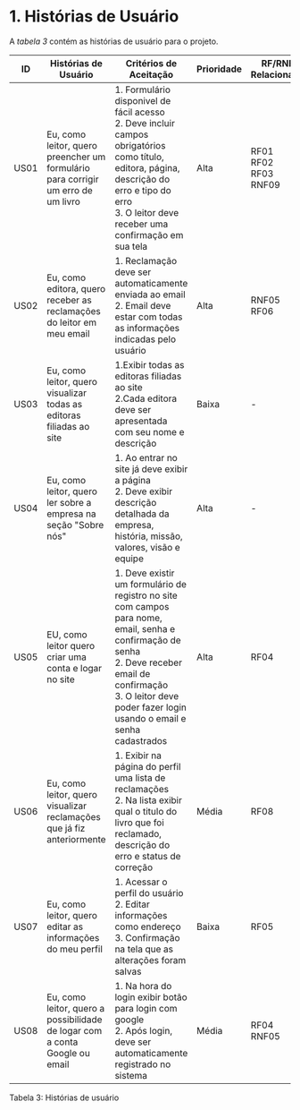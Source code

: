 # 1. Histórias de Usuário

A *tabela 3* contém as histórias de usuário para o projeto.

  ID  |       Histórias de Usuário       | Critérios de Aceitação | Prioridade  | RF/RNF Relacionado
 -----|----------------------------------|------------------------|-----------|---------------
 US01 |Eu, como leitor, quero preencher um formulário para corrigir um erro de um livro|1. Formulário disponivel de fácil acesso <br>      2. Deve incluir campos obrigatórios como título, editora, página, descrição do erro e tipo do erro  <br>3. O leitor deve receber uma confirmação em sua tela| Alta | RF01 <br> RF02 <br> RF03 <br> RNF09
 US02 |Eu, como editora, quero receber as reclamações do leitor em meu email|1. Reclamação deve ser automaticamente enviada ao email <br> 2. Email deve estar com todas as informações indicadas pelo usuário| Alta| RNF05 <br> RF06
 US03 |Eu, como leitor, quero visualizar todas as editoras filiadas ao site|1.Exibir todas as editoras filiadas ao site <br> 2.Cada editora deve ser apresentada com seu nome e descrição| Baixa| -
 US04 |Eu, como leitor, quero ler sobre a empresa na seção "Sobre nós"|1. Ao entrar no site já  deve exibir a página <br> 2. Deve exibir descrição detalhada da empresa, história, missão, valores, visão e equipe| Alta| -
 US05 |EU, como leitor quero criar uma conta e logar no site|1. Deve existir um formulário de registro no site com campos para nome, email, senha e confirmação de senha <br> 2. Deve receber email de confirmação <br> 3. O leitor deve poder fazer login usando o email e senha cadastrados| Alta| RF04
 US06 |Eu, como leitor, quero visualizar reclamações que já fiz anteriormente|1. Exibir na página do perfil uma lista de reclamações <br> 2. Na lista exibir qual o titulo do livro que foi reclamado, descrição do erro e status de correção| Média| RF08
 US07 |Eu, como leitor, quero editar as informações do meu perfil|1. Acessar o perfil do usuário <br> 2. Editar informações como endereço 3. Confirmação na tela que as alterações foram salvas| Baixa|RF05        
 US08 |Eu, como leitor, quero a possibilidade de logar com a conta Google ou email|1. Na hora do login exibir botão para login com google <br> 2. Após login, deve ser automaticamente registrado no sistema| Média| RF04 <br> RNF05

Tabela 3: Histórias de usuário
      
